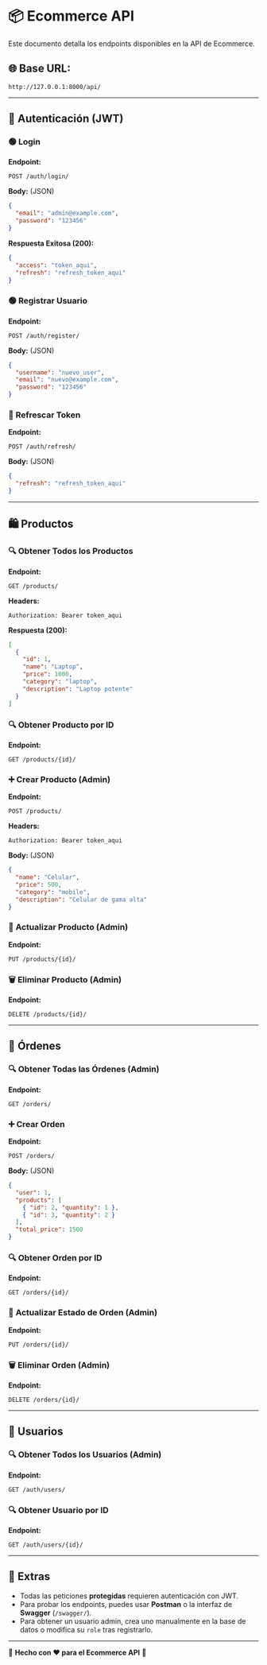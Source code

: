 # 📦 Ecommerce API

Este documento detalla los endpoints disponibles en la API de Ecommerce.

## 🌐 **Base URL:**
```
http://127.0.0.1:8000/api/
```

---

## 🔐 **Autenticación** (JWT)

### 🟢 **Login**
**Endpoint:**
```
POST /auth/login/
```
**Body:** (JSON)
```json
{
  "email": "admin@example.com",
  "password": "123456"
}
```
**Respuesta Exitosa (200):**
```json
{
  "access": "token_aqui",
  "refresh": "refresh_token_aqui"
}
```

### 🟢 **Registrar Usuario**
**Endpoint:**
```
POST /auth/register/
```
**Body:** (JSON)
```json
{
  "username": "nuevo_user",
  "email": "nuevo@example.com",
  "password": "123456"
}
```

### 🔄 **Refrescar Token**
**Endpoint:**
```
POST /auth/refresh/
```
**Body:** (JSON)
```json
{
  "refresh": "refresh_token_aqui"
}
```

---

## 🛍 **Productos**

### 🔍 **Obtener Todos los Productos**
**Endpoint:**
```
GET /products/
```
**Headers:**
```
Authorization: Bearer token_aqui
```
**Respuesta (200):**
```json
[
  {
    "id": 1,
    "name": "Laptop",
    "price": 1000,
    "category": "laptop",
    "description": "Laptop potente"
  }
]
```

### 🔍 **Obtener Producto por ID**
**Endpoint:**
```
GET /products/{id}/
```

### ➕ **Crear Producto (Admin)**
**Endpoint:**
```
POST /products/
```
**Headers:**
```
Authorization: Bearer token_aqui
```
**Body:** (JSON)
```json
{
  "name": "Celular",
  "price": 500,
  "category": "mobile",
  "description": "Celular de gama alta"
}
```

### 📝 **Actualizar Producto (Admin)**
**Endpoint:**
```
PUT /products/{id}/
```

### 🗑 **Eliminar Producto (Admin)**
**Endpoint:**
```
DELETE /products/{id}/
```

---

## 🛒 **Órdenes**

### 🔍 **Obtener Todas las Órdenes (Admin)**
**Endpoint:**
```
GET /orders/
```

### ➕ **Crear Orden**
**Endpoint:**
```
POST /orders/
```
**Body:** (JSON)
```json
{
  "user": 1,
  "products": [
    { "id": 2, "quantity": 1 },
    { "id": 3, "quantity": 2 }
  ],
  "total_price": 1500
}
```

### 🔍 **Obtener Orden por ID**
**Endpoint:**
```
GET /orders/{id}/
```

### 📝 **Actualizar Estado de Orden (Admin)**
**Endpoint:**
```
PUT /orders/{id}/
```

### 🗑 **Eliminar Orden (Admin)**
**Endpoint:**
```
DELETE /orders/{id}/
```

---

## 👤 **Usuarios**

### 🔍 **Obtener Todos los Usuarios (Admin)**
**Endpoint:**
```
GET /auth/users/
```

### 🔍 **Obtener Usuario por ID**
**Endpoint:**
```
GET /auth/users/{id}/
```

---

## 🔧 **Extras**
- Todas las peticiones **protegidas** requieren autenticación con JWT.
- Para probar los endpoints, puedes usar **Postman** o la interfaz de **Swagger** (`/swagger/`).
- Para obtener un usuario admin, crea uno manualmente en la base de datos o modifica su `role` tras registrarlo.

---

📌 **Hecho con ❤️ para el Ecommerce API** 🚀

